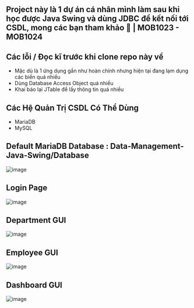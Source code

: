 ## **Project này là 1 dự án cá nhân mình làm sau khi học được Java Swing và dùng JDBC để kết nối tới CSDL, mong các bạn tham khảo 💖 | MOB1023 - MOB1024**
## Các lỗi / Đọc kĩ trước khi clone repo này về
- Mặc dù là 1 ứng dụng gần như hoàn chỉnh nhưng hiện tại đang lạm dụng các biến quá nhiều
- Dùng Database Access Object quá nhiều
- Khai báo lại JTable để lấy thông tin quá nhiều

## Các Hệ Quản Trị CSDL Có Thể Dùng
- MariaDB
- MySQL

## Default MariaDB Database : Data-Management-Java-Swing/Database
![image](https://github.com/user-attachments/assets/cea85e70-97e2-46d5-a452-deace4288db1)

## Login Page
![image](https://github.com/user-attachments/assets/1b4ba268-1b16-42b6-a29f-e2dd90d76a6c)

## Department GUI
![image](https://github.com/user-attachments/assets/c301f3bd-aaae-4770-a7ec-896d5b4132ce)

## Employee GUI 
![image](https://github.com/user-attachments/assets/d6bbd56c-5c4b-455f-ae99-306ac3ec832e)

## Dashboard GUI 
![image](https://github.com/user-attachments/assets/ac789cb1-284c-4096-8a33-6f4dbecf0da6)

